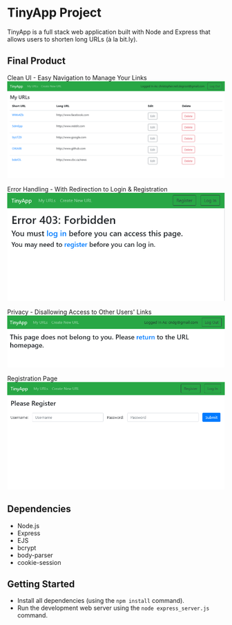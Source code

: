 # TinyApp Project

TinyApp is a full stack web application built with Node and Express that allows users to shorten long URLs (à la bit.ly).

## Final Product

Clean UI - Easy Navigation to Manage Your Links
!["Clean UI - Easy Navigation to Manage Your Links"](https://github.com/christopherdegroot/tinyapp/blob/master/docs/Clean%20UI%20-%20Easy%20Navigation%20to%20Manage%20Your%20Links.PNG?raw=true)

Error Handling - With Redirection to Login & Registration
!["Error Handling - With Redirection to Login & Registration"](https://github.com/christopherdegroot/tinyapp/blob/master/docs/Error%20Handling%20-%20With%20Redirection%20to%20%20Login%20&%20Registration.PNG?raw=true)

Privacy - Disallowing Access to Other Users' Links
!["Privacy - Disallowing Access to Other Users' Links"](https://github.com/christopherdegroot/tinyapp/blob/master/docs/Privacy%20-%20Disallowing%20Access%20to%20Other%20Users'%20Links.PNG?raw=true)

Registration Page
!["Registration Page"](https://github.com/christopherdegroot/tinyapp/blob/master/docs/User%20Inputs%20-%20Registration%20Page.PNG?raw=true)

## Dependencies

- Node.js
- Express
- EJS
- bcrypt
- body-parser
- cookie-session

## Getting Started

- Install all dependencies (using the `npm install` command).
- Run the development web server using the `node express_server.js` command.